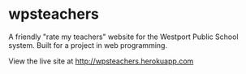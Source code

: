 # wpsteachers
A friendly "rate my teachers" website for the Westport Public School system. Built for a project in web programming.

View the live site at http://wpsteachers.herokuapp.com

